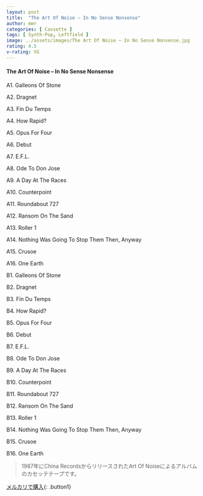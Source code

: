 ```yaml
---
layout: post
title:  "The Art Of Noise – In No Sense Nonsense"
author: mmr
categories: [ Cassette ]
tags: [ Synth-Pop, Leftfield ]
image: ../assets/images/The Art Of Noise – In No Sense Nonsense.jpg
rating: 4.5
v-rating: VG
---
```


#### The Art Of Noise – In No Sense Nonsense

A1. Galleons Of Stone

A2. Dragnet

A3. Fin Du Temps

A4. How Rapid?

A5. Opus For Four

A6. Debut

A7. E.F.L.

A8. Ode To Don Jose

A9. A Day At The Races

A10. Counterpoint

A11. Roundabout 727

A12. Ransom On The Sand

A13. Roller 1

A14. Nothing Was Going To Stop Them Then, Anyway

A15. Crusoe

A16. One Earth

B1. Galleons Of Stone

B2. Dragnet

B3. Fin Du Temps

B4. How Rapid?

B5. Opus For Four

B6. Debut

B7. E.F.L.

B8. Ode To Don Jose

B9. A Day At The Races

B10. Counterpoint

B11. Roundabout 727

B12. Ransom On The Sand

B13. Roller 1

B14. Nothing Was Going To Stop Them Then, Anyway

B15. Crusoe

B16. One Earth

>1987年にChina RecordsからリリースされたArt Of Noiseによるアルバムのカセッテテープです。

[メルカリで購入](https://jp.mercari.com/item/m27011020702){: .button1}

